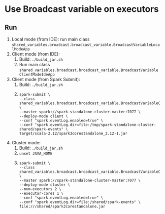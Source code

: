 # Use Broadcast variable on executors

## Run

1. Local mode (from IDE): run main class `shared_variables.broadcast.broadcast_variable.BroadcastVariableLocalModeApp`
2. Client mode (from IDE):
    1. Build: `./build_jar.sh`
    2. Run main class `shared_variables.broadcast.broadcast_variable.BroadcastVariableClientModeIdeApp`
3. Client mode (from Spark Submit):
    1. Build: `./build_jar.sh`
    2. ```shell
       spark-submit \
       --class shared_variables.broadcast.broadcast_variable.BroadcastVariableClientOrClusterModeSubmitApp \
       --master spark://spark-standalone-cluster-master:7077 \
       --deploy-mode client \
       --conf "spark.eventLog.enabled=true" \
       --conf "spark.eventLog.dir=file:/tmp/spark-standalone-cluster-shared/spark-events" \
       target/scala-2.12/spark3corestandalone_2.12-1.jar
       ```
4. Cluster mode:
    1. Build: `./build_jar.sh`
    2. `unset JAVA_HOME`
    3. ```shell
       spark-submit \
       --class shared_variables.broadcast.broadcast_variable.BroadcastVariableClientOrClusterModeSubmitApp \
       --master spark://spark-standalone-cluster-master:7077 \
       --deploy-mode cluster \
       --num-executors 2 \
       --executor-cores 1 \
       --conf "spark.eventLog.enabled=true" \
       --conf "spark.eventLog.dir=file:/shared/spark-events" \
       file:///shared/spark3corestandalone.jar
       ```